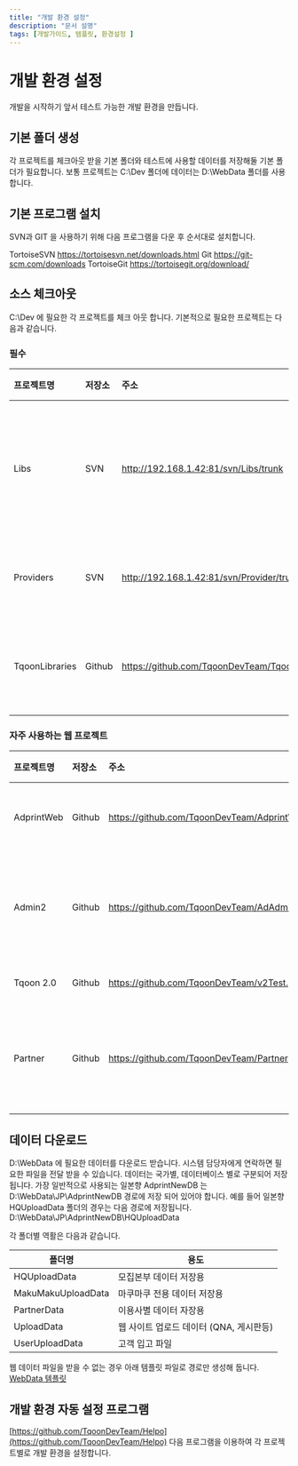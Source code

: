 ```yaml
---
title: "개발 환경 설정"
description: "문서 설명"
tags: [개발가이드, 템플릿, 환경설정 ]
---
```


# 개발 환경 설정
개발을 시작하기 앞서 테스트 가능한 개발 환경을 만듭니다.


## 기본 폴더 생성
각 프로젝트를 체크아웃 받을 기본 폴더와 테스트에 사용할 데이터를 저장해둘 기본 폴더가 필요합니다.
보통 프로젝트는 C:\Dev 폴더에
데이터는 D:\WebData 폴더를 사용합니다.

## 기본 프로그램 설치
SVN과 GIT 을 사용하기 위해 다음 프로그램을 다운 후 순서대로 설치합니다.

TortoiseSVN https://tortoisesvn.net/downloads.html
Git https://git-scm.com/downloads
TortoiseGit https://tortoisegit.org/download/

## 소스 체크아웃
C:\Dev 에 필요한 각 프로젝트를 체크 아웃 합니다.
기본적으로 필요한 프로젝트는 다음과 같습니다.

### 필수

| 프로젝트명 | 저장소 | 주소 | 용도 |
| :--- |:--- | :--- | :--- |
| Libs | SVN | http://192.168.1.42:81/svn/Libs/trunk | 공통 라이브러리 저장용 |
| Providers | SVN | http://192.168.1.42:81/svn/Provider/trunk | DB 커넥션 정보 |
| TqoonLibraries | Github | https://github.com/TqoonDevTeam/TqoonLibraries.git | 티쿤 라이브러리 |


### 자주 사용하는 웹 프로젝트

| 프로젝트명 | 저장소 | 주소 | 용도 |
| :--- |:--- | :--- | :--- |
| AdprintWeb | Github | https://github.com/TqoonDevTeam/AdprintWeb.git | 애드프린트 |
| Admin2 | Github | https://github.com/TqoonDevTeam/AdAdmin.git | 어드민 관리 시스템 |
| Tqoon 2.0 | Github | https://github.com/TqoonDevTeam/v2Test.git | 티쿤 2.0 |
| Partner | Github | https://github.com/TqoonDevTeam/Partner | 이용사 관리 시스템 |


## 데이터 다운로드
D:\WebData 에 필요한 데이터를 다운로드 받습니다. 시스템 담당자에게 연락하면 필요한 파일을 전달 받을 수 있습니다.
데이터는 국가별, 데이터베이스 별로 구분되어 저장 됩니다.
가장 일반적으로 사용되는 일본향 AdprintNewDB 는 D:\WebData\JP\AdprintNewDB 경로에 저장 되어 있어야 합니다. 예를 들어 일본향 HQUploadData 폴더의 경우는 다음 경로에 저장됩니다. D:\WebData\JP\AdprintNewDB\HQUploadData

각 폴더별 역활은 다음과 같습니다.

| 폴더명 | 용도 |
| --- | --- |
| HQUploadData | 모집본부 데이터 저장용 |
| MakuMakuUploadData | 마쿠마쿠 전용 데이터 저장용 |
| PartnerData | 이용사별 데이터 자장용 |
| UploadData | 웹 사이트 업로드 데이터 (QNA, 게시판등) |
| UserUploadData | 고객 입고 파일 |

웹 데이터 파일을 받을 수 없는 경우 아래 템플릿 파일로 경로만 생성해 둡니다.
[WebData 템플릿](/contents/files/WebData.zip)


## 개발 환경 자동 설정 프로그램
[https://github.com/TqoonDevTeam/Helpo](https://github.com/TqoonDevTeam/Helpo)
다음 프로그램을 이용하여 각 프로젝트별로 개발 환경을 설정합니다.